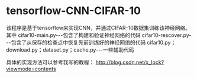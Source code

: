 # tensorflow-CNN-CIFAR-10
该程序是基于tensorflow来实现CNN，并通过CIFAR-10数据集训练该神经网络。
其中
cifar10-main.py---包含了构建和验证神经网络的代码
cifar10-rescover.py---包含了从保存的检查点中恢复先前训练好的神经网络的代码
cifar10.py；download.py；dataset.py；cache.py---一些辅助代码

具体的实现方法可以参考我写的教程：
http://blog.csdn.net/x_lock?viewmode=contents
